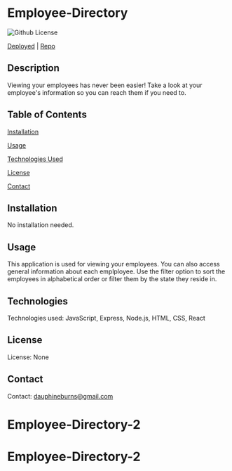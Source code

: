 # Employee-Directory

![Github License](https://img.shields.io/badge/license-none-blue.svg)

<!-- <img src="Assets/four.png"> -->

[Deployed]()   |    [Repo](https://github.com/burnsgirl/Employee-Directory-2)



## Description
Viewing your employees has never been easier! Take a look at your employee's information so you can reach them if you need to.

## Table of Contents
[Installation](#installation)

[Usage](#usage)

[Technologies Used](#technologies)

[License](#license)

[Contact](#contact)

## Installation
No installation needed.

## Usage
This application is used for viewing your employees. You can also access general information about each emplployee. Use the filter option to sort the employees in alphabetical order or filter them by the state they reside in.

## Technologies
Technologies used: JavaScript, Express, Node.js, HTML, CSS, React

## License
License: None

## Contact
Contact: 
dauphineburns@gmail.com
# Employee-Directory-2
# Employee-Directory-2
